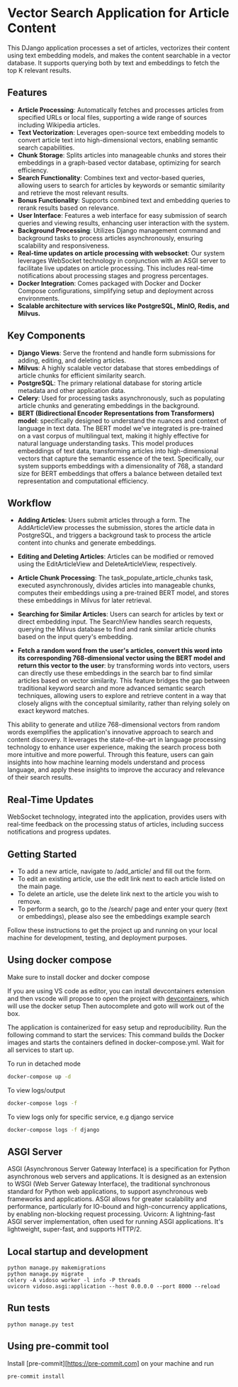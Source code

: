 # Vector Search Application for Article Content

This DJango application processes a set of articles, vectorizes their content using text embedding models, and makes the content searchable in a vector database. It supports querying both by text and embeddings to fetch the top K relevant results.

## Features

- **Article Processing**: Automatically fetches and processes articles from specified URLs or local files, supporting a wide range of sources including Wikipedia articles.
- **Text Vectorization**: Leverages open-source text embedding models to convert article text into high-dimensional vectors, enabling semantic search capabilities.
- **Chunk Storage**: Splits articles into manageable chunks and stores their embeddings in a graph-based vector database, optimizing for search efficiency.
- **Search Functionality**: Combines text and vector-based queries, allowing users to search for articles by keywords or semantic similarity and retrieve the most relevant results.
- **Bonus Functionality**: Supports combined text and embedding queries to rerank results based on relevance.
- **User Interface**: Features a web interface for easy submission of search queries and viewing results, enhancing user interaction with the system.
- **Background Processing**: Utilizes Django management command and background tasks to process articles asynchronously, ensuring scalability and responsiveness.
- **Real-time updates on article processing with websocket**: Our system leverages WebSocket technology in conjunction with an ASGI server to facilitate live updates on article processing. This includes real-time notifications about processing stages and progress percentages.
- **Docker Integration**: Comes packaged with Docker and Docker Compose configurations, simplifying setup and deployment across environments.
- **Scalable architecture with services like PostgreSQL, MinIO, Redis, and Milvus.**


## Key Components

- **Django Views**: Serve the frontend and handle form submissions for adding, editing, and deleting articles.
- **Milvus**: A highly scalable vector database that stores embeddings of article chunks for efficient similarity search.
- **PostgreSQL**: The primary relational database for storing article metadata and other application data.
- **Celery**: Used for processing tasks asynchronously, such as populating article chunks and generating embeddings in the background.
- **BERT (Bidirectional Encoder Representations from Transformers) model**: specifically designed to understand the nuances and context of language in text data. The BERT model we've integrated is pre-trained on a vast corpus of multilingual text, making it highly effective for natural language understanding tasks. This model produces embeddings of text data, transforming articles into high-dimensional vectors that capture the semantic essence of the text. Specifically, our system supports embeddings with a dimensionality of 768, a standard size for BERT embeddings that offers a balance between detailed text representation and computational efficiency.

## Workflow
- **Adding Articles**: Users submit articles through a form. The AddArticleView processes the submission, stores the article data in PostgreSQL, and triggers a background task to process the article content into chunks and generate embeddings.

- **Editing and Deleting Articles**: Articles can be modified or removed using the EditArticleView and DeleteArticleView, respectively.

- **Article Chunk Processing**: The task_populate_article_chunks task, executed asynchronously, divides articles into manageable chunks, computes their embeddings using a pre-trained BERT model, and stores these embeddings in Milvus for later retrieval.

- **Searching for Similar Articles**: Users can search for articles by text or direct embedding input. The SearchView handles search requests, querying the Milvus database to find and rank similar article chunks based on the input query's embedding.

- **Fetch a random word from the user's articles, convert this word into its corresponding 768-dimensional vector using the BERT model and return this vector to the user**: by transforming words into vectors, users can directly use these embeddings in the search bar to find similar articles based on vector similarity. This feature bridges the gap between traditional keyword search and more advanced semantic search techniques, allowing users to explore and retrieve content in a way that closely aligns with the conceptual similarity, rather than relying solely on exact keyword matches.

This ability to generate and utilize 768-dimensional vectors from random words exemplifies the application's innovative approach to search and content discovery. It leverages the state-of-the-art in language processing technology to enhance user experience, making the search process both more intuitive and more powerful. Through this feature, users can gain insights into how machine learning models understand and process language, and apply these insights to improve the accuracy and relevance of their search results.

## Real-Time Updates
WebSocket technology, integrated into the application, provides users with real-time feedback on the processing status of articles, including success notifications and progress updates.


## Getting Started

- To add a new article, navigate to /add_article/ and fill out the form.
- To edit an existing article, use the edit link next to each article listed on the main page.
- To delete an article, use the delete link next to the article you wish to remove.
- To perform a search, go to the /search/ page and enter your query (text or embeddings), please also see the embeddings example search



Follow these instructions to get the project up and running on your local machine for development, testing, and deployment purposes.

## Using docker compose
Make sure to install docker and docker compose

If you are using VS code as editor, you can install devcontainers extension and then
vscode will propose to open the project with [devcontainers](https://code.visualstudio.com/docs/remote/containers), which will use the docker setup
Then autocomplete and goto will work out of the box.

The application is containerized for easy setup and reproducibility. Run the following command to start the services:
This command builds the Docker images and starts the containers defined in docker-compose.yml. Wait for all services to start up.


To run in detached mode

```bash
docker-compose up -d
```

To view logs/output

```bash
docker-compose logs -f
```
To view logs only for specific service, e.g django service

```bash
docker-compose logs -f django
```



## ASGI Server

ASGI (Asynchronous Server Gateway Interface) is a specification for Python asynchronous web servers and applications. It is designed as an extension to WSGI (Web Server Gateway Interface), the traditional synchronous standard for Python web applications, to support asynchronous web frameworks and applications. ASGI allows for greater scalability and performance, particularly for IO-bound and high-concurrency applications, by enabling non-blocking request processing.
Uvicorn: A lightning-fast ASGI server implementation, often used for running ASGI applications. It's lightweight, super-fast, and supports HTTP/2.


## Local startup and development
	python manage.py makemigrations
	python manage.py migrate
    celery -A vidoso worker -l info -P threads
    uvicorn vidoso.asgi:application --host 0.0.0.0 --port 8000 --reload


## Run tests
    python manage.py test

## Using pre-commit tool

Install [pre-commit][https://pre-commit.com] on your machine and run

```bash
pre-commit install
```
